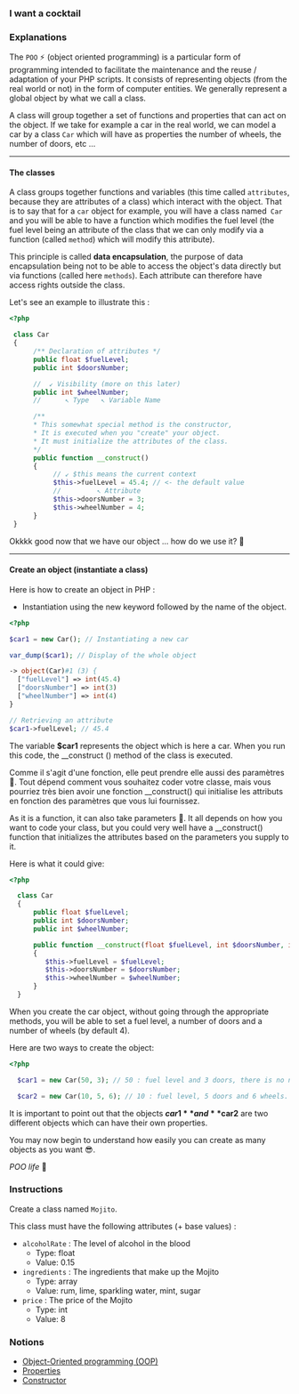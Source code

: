 ### I want a cocktail

### Explanations

The `POO` ⚡ (object oriented programming) is a particular form of programming intended to facilitate the maintenance and the reuse / adaptation of your PHP scripts. It consists of representing objects (from the real world or not) in the form of computer entities. We generally represent a global object by what we call a class.

A class will group together a set of functions and properties that can act on the object. If we take for example a car in the real world, we can model a car by a class `Car` which will have as properties the number of wheels, the number of doors, etc ...

---

#### The classes

A class groups together functions and variables (this time called `attributes`, because they are attributes of a class) which interact with the object. That is to say that for a `car` object for example, you will have a class named` Car` and you will be able to have a function which modifies the fuel level (the fuel level being an attribute of the class that we can only modify via a function (called `method`) which will modify this attribute).

This principle is called **data encapsulation**, the purpose of data encapsulation being not to be able to access the object's data directly but via functions (called here `methods`). Each attribute can therefore have access rights outside the class.

Let's see an example to illustrate this :

```php
<?php

 class Car
 {
      /** Declaration of attributes */
      public float $fuelLevel;
      public int $doorsNumber;

      //  ↙ Visibility (more on this later)
      public int $wheelNumber;
      //      ↖ Type   ↖ Variable Name

      /**
      * This somewhat special method is the constructor,
      * It is executed when you "create" your object.
      * It must initialize the attributes of the class.
      */
      public function __construct()
      {
           // ↙ $this means the current context
           $this->fuelLevel = 45.4; // <- the default value
           //         ↖ Attribute
           $this->doorsNumber = 3;
           $this->wheelNumber = 4;
      }
 }
```

Okkkk good now that we have our object ... how do we use it? 🤔

---

#### Create an object (instantiate a class)

Here is how to create an object in PHP :

- Instantiation using the new keyword followed by the name of the object.

```php
<?php

$car1 = new Car(); // Instantiating a new car

var_dump($car1); // Display of the whole object

-> object(Car)#1 (3) {
  ["fuelLevel"] => int(45.4)
  ["doorsNumber"] => int(3)
  ["wheelNumber"] => int(4)
}

// Retrieving an attribute
$car1->fuelLevel; // 45.4
```

The variable **$car1** represents the object which is here a car. When you run this code, the \_\_construct () method of the class is executed.

Comme il s'agit d'une fonction, elle peut prendre elle aussi des paramètres 🤩. Tout dépend comment vous souhaitez coder votre classe, mais vous pourriez très bien avoir une fonction \_\_construct() qui initialise les attributs en fonction des paramètres que vous lui fournissez.

As it is a function, it can also take parameters 🤩. It all depends on how you want to code your class, but you could very well have a \_\_construct() function that initializes the attributes based on the parameters you supply to it.

Here is what it could give:

```php
<?php

  class Car
  {
      public float $fuelLevel;
      public int $doorsNumber;
      public int $wheelNumber;

      public function __construct(float $fuelLevel, int $doorsNumber, int $wheelNumber = 4)
      {
         $this->fuelLevel = $fuelLevel;
         $this->doorsNumber = $doorsNumber;
         $this->wheelNumber = $wheelNumber;
      }
  }
```

When you create the car object, without going through the appropriate methods, you will be able to set a fuel level, a number of doors and a number of wheels (by default 4).

Here are two ways to create the object:

```php
<?php

  $car1 = new Car(50, 3); // 50 : fuel level and 3 doors, there is no need to specify the number of wheels because it is 4 by default.

  $car2 = new Car(10, 5, 6); // 10 : fuel level, 5 doors and 6 wheels.
```

It is important to point out that the objects **$car1** and **$car2** are two different objects which can have their own properties.

You may now begin to understand how easily you can create as many objects as you want 😎.

_POO life_ 💯

### Instructions

Create a class named `Mojito`.

This class must have the following attributes (+ base values) :

- `alcoholRate` : The level of alcohol in the blood
  - Type: float
  - Value: 0.15
- `ingredients` : The ingredients that make up the Mojito
  - Type: array
  - Value: rum, lime, sparkling water, mint, sugar
- `price` : The price of the Mojito
  - Type: int
  - Value: 8

### Notions

- [Object-Oriented programming (OOP)](https://www.php.net/manual/en/language.oop5.basic.php)
- [Properties](https://www.php.net/manual/en/language.oop5.properties.php)
- [Constructor](https://www.php.net/manual/en/language.oop5.decon.php)
